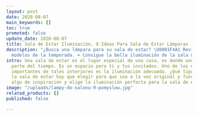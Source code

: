 ```yaml
---
layout: post
date: 2020-08-07
main_keywords: []
toc: true
promoted: false
update_date: 2020-08-07
title: Sala de Estar Iluminación. 9 Ideas Para Sala de Estar Lámparas
description: "¿Busca una lámpara para su sala de estar? \U0001F4A1 Revisa los mejores
  modelos de la temporada. ➡️ Consigue la bella iluminación de la sala de estar."
intro: Una sala de estar es el lugar especial de una casa, es donde uno pasa la mayor
  parte del tiempo. Es un espacio para ti y tus invitados. Uno de los elementos más
  importantes de tales interiores es la iluminación adecuada. ¿Qué tipo de luces de
  la sala de estar hay que elegir para que sea a la vez original y funcional? Encuentra
  algo de inspiración y elige la iluminación perfecta para la sala de estar.
image: "/uploads/lampy-do-salonu-9-pomyslow.jpg"
related_products: []
published: false

---
```

